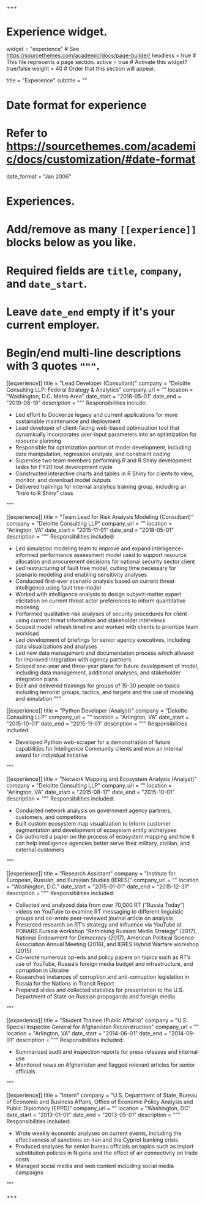 +++
# Experience widget.
widget = "experience"  # See https://sourcethemes.com/academic/docs/page-builder/
headless = true  # This file represents a page section.
active = true  # Activate this widget? true/false
weight = 40  # Order that this section will appear.

title = "Experience"
subtitle = ""

# Date format for experience
#   Refer to https://sourcethemes.com/academic/docs/customization/#date-format
date_format = "Jan 2006"

# Experiences.
#   Add/remove as many `[[experience]]` blocks below as you like.
#   Required fields are `title`, `company`, and `date_start`.
#   Leave `date_end` empty if it's your current employer.
#   Begin/end multi-line descriptions with 3 quotes `"""`.
[[experience]]
  title = "Lead Developer (Consultant)"
  company = "Deloitte Consulting LLP: Federal Strategy & Analytics"
  company_url = ""
  location = "Washington, D.C. Metro Area"
  date_start = "2018-05-01"
  date_end = "2019-08-19"
  description = """
  Responsibilities include:
  
  * Led effort to Dockerize legacy and current applications for more sustainable maintenance and deployment
  * Lead developer of client-facing web-based optimization tool that dynamically incorporates user-input parameters into an optimization for resource planning
  * Responsible for optimization portion of model development, including data manipulation, regression analysis, and constraint coding
  * Supervise two team members performing R and R Shiny development tasks for FY20 tool development cycle
  * Constructed interactive charts and tables in R Shiny for clients to view, monitor, and download model outputs
  * Delivered trainings for internal analytics training group, including an “Intro to R Shiny” class

  """

[[experience]]
  title = "Team Lead for Risk Analysis Modeling (Consultant)"
  company = "Deloitte Consulting LLP"
  company_url = ""
  location = "Arlington, VA"
  date_start = "2015-11-01"
  date_end = "2018-05-01"
  description = """
  Responsibilities included:
  
  * Led simulation modeling team to improve and expand intelligence-informed performance assessment model used to support resource allocation and procurement decisions for national security sector client
  * Led restructuring of fault tree model, cutting time necessary for scenario modeling and enabling sensitivity analyses
  * Conducted first-ever scenario analysis based on current threat intelligence using fault tree model
  * Worked with intelligence analysts to design subject-matter expert elicitation on current threat actor preferences to inform quantitative modeling
  * Performed qualitative risk analyses of security procedures for client using current threat information and stakeholder interviews
  * Scoped model refresh timeline and worked with clients to prioritize team workload
  * Led development of briefings for senior agency executives, including data visualizations and analyses
  * Led new data management and documentation process which allowed for improved integration with agency partners
  * Scoped one-year and three-year plans for future development of model, including data management, additional analyses, and stakeholder integration plans
  * Built and delivered trainings for groups of 15-30 people on topics including terrorist groups, tactics, and targets and the use of modeling and simulation
"""

[[experience]]
  title = "Python Developer (Analyst)"
  company = "Deloitte Consulting LLP"
  company_url = ""
  location = "Arlington, VA"
  date_start = "2015-10-01"
  date_end = "2015-11-01"
  description = """
  Responsibilities included:
  
  * Developed Python web-scraper for a demonstration of future capabilities for Intelligence Community clients and won an internal award for individual initiative

"""

[[experience]]
  title = "Network Mapping and Ecosystem Analysis (Analyst)"
  company = "Deloitte Consulting LLP"
  company_url = ""
  location = "Arlington, VA"
  date_start = "2015-08-17"
  date_end = "2015-10-01"
  description = """
  Responsibilities included:
  
  * Conducted network analysis on government agency partners, customers, and competitors
  * Built custom ecosystem map visualization to inform customer segmentation and development of ecosystem entity archetypes
  * Co-authored a paper on the process of ecosystem mapping and how it can help intelligence agencies better serve their military, civilian, and external customers

"""


[[experience]]
  title = "Research Assistant"
  company = "Institute for European, Russian, and Eurasian Studies (IERES)"
  company_url = ""
  location = "Washington, D.C."
  date_start = "2015-01-01"
  date_end = "2015-12-31"
  description = """
  Responsibilities included:
  
  * Collected and analyzed data from over 70,000 RT (“Russia Today”) videos on YouTube to examine RT messaging to different linguistic groups and co-wrote peer-reviewed journal article on analysis
  * Presented research on RT’s strategy and influence via YouTube at PONARS Eurasia workshop “Rethinking Russian Media Strategy” (2017), National Endowment for Democracy (2017), American Political Science Association Annual Meeting (2016), and IERES Hybrid Warfare workshop (2015)
  * Co-wrote numerous op-eds and policy papers on topics such as RT’s use of YouTube, Russia’s foreign media budget and infrastructure, and corruption in Ukraine
  * Researched instances of corruption and anti-corruption legislation in Russia for the Nations in Transit Report
  * Prepared slides and collected statistics for presentation to the U.S. Department of State on Russian propaganda and foreign media

"""

[[experience]]
  title = "Student Trainee (Public Affairs)"
  company = "U.S. Special Inspector General for Afghanistan Reconstruction"
  company_url = ""
  location = "Arlington, VA"
  date_start = "2014-06-01"
  date_end = "2014-09-01"
  description = """
  Responsibilities included:
  
  * Summarized audit and inspection reports for press releases and internal use
  * Monitored news on Afghanistan and flagged relevant articles for senior officials

"""

[[experience]]
  title = "Intern"
  company = "U.S. Department of State, Bureau of Economic and Business Affairs, Office of Economic Policy Analysis and Public Diplomacy (EPPD)"
  company_url = ""
  location = "Washington, DC"
  date_start = "2013-01-01"
  date_end = "2013-05-01"
  description = """
  Responsibilities included:
  
  * Wrote weekly economic analyses on current events, including the effectiveness of sanctions on Iran and the Cypriot banking crisis
  * Produced analyses for senior bureau officials on topics such as import substitution policies in Nigeria and the effect of air connectivity on trade costs
  * Managed social media and web content including social media campaigns

"""

+++
